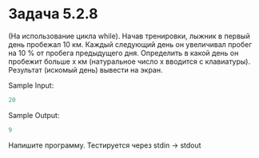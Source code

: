 # Задача 5.2.8

(На использование цикла while). Начав тренировки, лыжник в первый день пробежал 10 км. Каждый следующий день он увеличивал пробег на 10 % от пробега предыдущего дня. Определить в какой день он пробежит больше x км (натуральное число x вводится с клавиатуры). Результат (искомый день) вывести на экран.

Sample Input:

```python
20
```

Sample Output:

```python
9
```

Напишите программу. Тестируется через stdin → stdout
